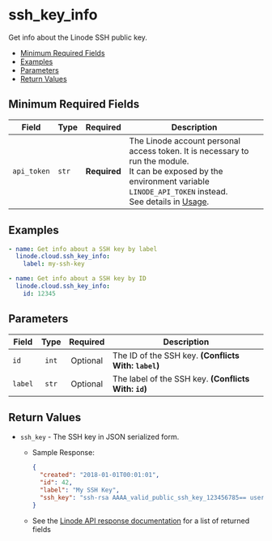 # ssh_key_info

Get info about the Linode SSH public key.

- [Minimum Required Fields](#minimum-required-fields)
- [Examples](#examples)
- [Parameters](#parameters)
- [Return Values](#return-values)

## Minimum Required Fields
| Field       | Type  | Required     | Description                                                                                                                                                                                                              |
|-------------|-------|--------------|--------------------------------------------------------------------------------------------------------------------------------------------------------------------------------------------------------------------------|
| `api_token` | `str` | **Required** | The Linode account personal access token. It is necessary to run the module. <br/>It can be exposed by the environment variable `LINODE_API_TOKEN` instead. <br/>See details in [Usage](https://github.com/linode/ansible_linode?tab=readme-ov-file#usage). |

## Examples

```yaml
- name: Get info about a SSH key by label
  linode.cloud.ssh_key_info:
    label: my-ssh-key
```

```yaml
- name: Get info about a SSH key by ID
  linode.cloud.ssh_key_info:
    id: 12345
```


## Parameters

| Field     | Type | Required | Description                                                                  |
|-----------|------|----------|------------------------------------------------------------------------------|
| `id` | <center>`int`</center> | <center>Optional</center> | The ID of the SSH key.  **(Conflicts With: `label`)** |
| `label` | <center>`str`</center> | <center>Optional</center> | The label of the SSH key.  **(Conflicts With: `id`)** |

## Return Values

- `ssh_key` - The SSH key in JSON serialized form.

    - Sample Response:
        ```json
        {
          "created": "2018-01-01T00:01:01",
          "id": 42,
          "label": "My SSH Key",
          "ssh_key": "ssh-rsa AAAA_valid_public_ssh_key_123456785== user@their-computer"
        }
        ```
    - See the [Linode API response documentation](https://techdocs.akamai.com/linode-api/reference/get-ssh-key) for a list of returned fields



